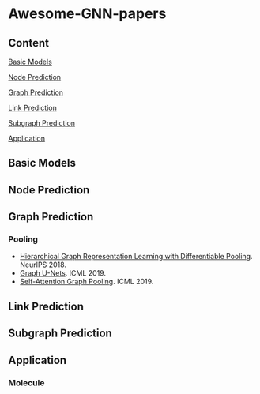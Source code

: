 # Awesome-GNN-papers

## Content
[Basic Models](#basic-models)

[Node Prediction](#node-prediction)

[Graph Prediction](#graph-prediction)

[Link Prediction](#link-prediction)

[Subgraph Prediction](#subgraph-prediction)

[Application](#application)

## Basic Models

## Node Prediction

## Graph Prediction
### Pooling
- [Hierarchical Graph Representation Learning with Differentiable Pooling](https://arxiv.org/abs/1806.08804). NeurIPS 2018.
- [Graph U-Nets](http://proceedings.mlr.press/v97/gao19a.html). ICML 2019.
- [Self-Attention Graph Pooling](http://proceedings.mlr.press/v97/lee19c.html). ICML 2019.

## Link Prediction

## Subgraph Prediction

## Application
### Molecule
